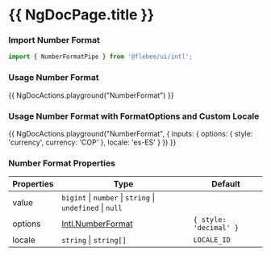 # {{ NgDocPage.title }}

### Import Number Format

```ts
import { NumberFormatPipe } from '@flebee/ui/intl';
```

### Usage Number Format

{{ NgDocActions.playground("NumberFormat") }}

### Usage Number Format with FormatOptions and Custom Locale

{{ NgDocActions.playground("NumberFormat", { inputs: { options: { style: 'currency', currency: 'COP' }, locale: 'es-ES' } }) }}

### Number Format Properties

| Properties | Type                                                                                                                    | Default                |
| ---------- | ----------------------------------------------------------------------------------------------------------------------- | ---------------------- |
| value      | `bigint` \| `number` \| `string` \| `undefined` \| `null`                                                               |                        |
| options    | [Intl.NumberFormat](https://developer.mozilla.org/en-US/docs/Web/JavaScript/Reference/Global_Objects/Intl/NumberFormat) | `{ style: 'decimal' }` |
| locale     | `string` \| `string[]`                                                                                                  | `LOCALE_ID`            |
